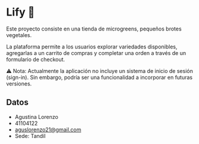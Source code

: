 # Lify 🌱
Este proyecto consiste en una tienda de microgreens, pequeños brotes vegetales.

La plataforma permite a los usuarios explorar variedades disponibles, agregarlas a un carrito de compras y completar una orden a través de un formulario de checkout.

⚠️ Nota: Actualmente la aplicación no incluye un sistema de inicio de sesión (sign-in). Sin embargo, podría ser una funcionalidad a incorporar en futuras versiones.

## Datos 
- Agustina Lorenzo
- 41104122
- aguslorenzo21@gmail.com
- Sede: Tandil
